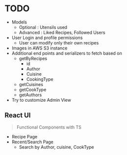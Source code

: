 # TODO

- Models
  - Optional : Utensils used
  - Advanced : Liked Recipes, Followed Users
- User Login and profile permissions
  - User can modify only their own recipes
- Images in AWS S3 instance
- Additional end points and serializers to fetch based on 
    - getByRecipes
        - id
        - Author
        - Cuisine
        - CookingType
    - getCuisines
    - getCookType
    - getAuthors
- Try to customize Admin View

## React UI

> Functional Components with TS

- Recipe Page
- Recent/Search Page
  - Search by Author, cuisine, CookType